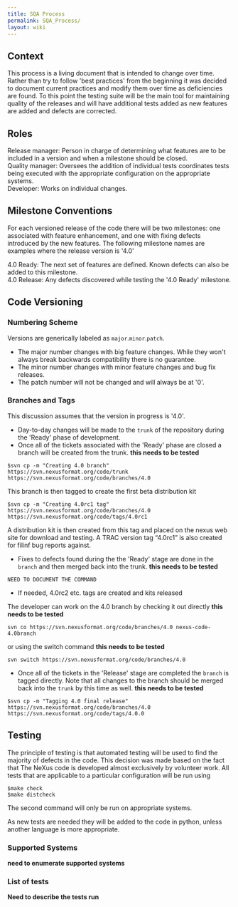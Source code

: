 ```yaml
---
title: SQA Process
permalink: SQA_Process/
layout: wiki
---
```


Context
-------

This process is a living document that is intended to change over time.
Rather than try to follow 'best practices' from the beginning it was
decided to document current practices and modify them over time as
deficiencies are found. To this point the testing suite will be the main
tool for maintaining quality of the releases and will have additional
tests added as new features are added and defects are corrected.

Roles
-----

Release manager: Person in charge of determining what features are to be included in a version and when a milestone should be closed.  
Quality manager: Oversees the addition of individual tests coordinates tests being executed with the appropriate configuration on the appropriate systems.  
Developer: Works on individual changes.  

Milestone Conventions
---------------------

For each versioned release of the code there will be two milestones: one
associated with feature enhancement, and one with fixing defects
introduced by the new features. The following milestone names are
examples where the release version is '4.0'

4.0 Ready: The next set of features are defined. Known defects can also be added to this milestone.  
4.0 Release: Any defects discovered while testing the '4.0 Ready' milestone.  

Code Versioning
---------------

### Numbering Scheme

Versions are generically labeled as `major`.`minor`.`patch`.

-   The major number changes with big feature changes. While they won't
    always break backwards compatibility there is no guarantee.
-   The minor number changes with minor feature changes and bug fix
    releases.
-   The patch number will not be changed and will always be at '0'.

### Branches and Tags

This discussion assumes that the version in progress is '4.0'.

-   Day-to-day changes will be made to the `trunk` of the repository
    during the 'Ready' phase of development.
-   Once all of the tickets associated with the 'Ready' phase are closed
    a branch will be created from the trunk. **this needs to be tested**

<!-- -->

    $svn cp -m "Creating 4.0 branch" https://svn.nexusformat.org/code/trunk https://svn.nexusformat.org/code/branches/4.0

This branch is then tagged to create the first beta distribution kit

    $svn cp -m "Creating 4.0rc1 tag" https://svn.nexusformat.org/code/branches/4.0  https://svn.nexusformat.org/code/tags/4.0rc1

A distribution kit is then created from this tag and placed on the nexus
web site for download and testing. A TRAC version tag “4.0rc1” is also
created for filinf bug reports against.

-   Fixes to defects found during the the 'Ready' stage are done in the
    `branch` and then merged back into the trunk. **this needs to be
    tested**

<!-- -->

    NEED TO DOCUMENT THE COMMAND

-   If needed, 4.0rc2 etc. tags are created and kits released

The developer can work on the 4.0 branch by checking it out directly
**this needs to be tested**

    svn co https://svn.nexusformat.org/code/branches/4.0 nexus-code-4.0branch

or using the switch command **this needs to be tested**

    svn switch https://svn.nexusformat.org/code/branches/4.0

-   Once all of the tickets in the 'Release' stage are completed the
    `branch` is tagged directly. Note that all changes to the branch
    should be merged back into the `trunk` by this time as well. **this
    needs to be tested**

<!-- -->

    $svn cp -m "Tagging 4.0 final release" https://svn.nexusformat.org/code/branches/4.0 https://svn.nexusformat.org/code/tags/4.0.0

Testing
-------

The principle of testing is that automated testing will be used to find
the majority of defects in the code. This decision was made based on the
fact that The NeXus code is developed almost exclusively by volunteer
work. All tests that are applicable to a particular configuration will
be run using

    $make check
    $make distcheck

The second command will only be run on appropriate systems.

As new tests are needed they will be added to the code in python, unless
another language is more appropriate.

### Supported Systems

**need to enumerate supported systems**

### List of tests

**Need to describe the tests run**
